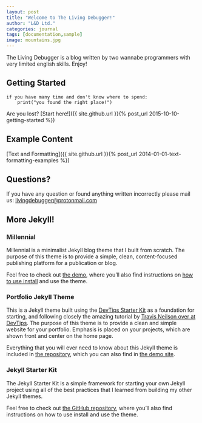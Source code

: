 ```yaml
---
layout: post
title: "Welcome to The Living Debugger!"
author: "L&D Ltd."
categories: journal
tags: [documentation,sample]
image: mountains.jpg
---
```


The Living Debugger is a blog written by two wannabe programmers with very limited english skills. Enjoy!

## Getting Started

    if you have many time and don't know where to spend:
        print("you found the right place!")

Are you lost? [Start here!]({{ site.github.url }}{% post_url 2015-10-10-getting-started %})

## Example Content

[Text and Formatting]({{ site.github.url }}{% post_url 2014-01-01-text-formatting-examples %})

## Questions?

If you have any question or found anything written incorrectly please mail us: livingdebugger@protonmail.com

## More Jekyll!

### Millennial

Millennial is a minimalist Jekyll blog theme that I built from scratch. The purpose of this theme is to provide a simple, clean, content-focused publishing platform for a publication or blog.

Feel free to check out <a href="https://lenpaul.github.io/Millennial/" target="_blank">the demo</a>, where you’ll also find instructions on <a href="https://lenpaul.github.io/Millennial/documentation/getting-started.html">how to use install</a> and use the theme.

### Portfolio Jekyll Theme

This is a Jekyll theme built using the [DevTips Starter Kit](http://devtipsstarterkit.com/) as a foundation for starting, and following closely the amazing tutorial by [Travis Neilson over at DevTips](https://www.youtube.com/watch?v=T6jKLsxbFg4&list=PL0CB3OvPhDA_STygmp3sDenx3UpdOMk7P). The purpose of this theme is to provide a clean and simple website for your portfolio. Emphasis is placed on your projects, which are shown front and center on the home page.

Everything that you will ever need to know about this Jekyll theme is included in [the repository](https://github.com/LeNPaul/portfolio-jekyll-theme), which you can also find in [the demo site](https://lenpaul.github.io/portfolio-jekyll-theme/).

### Jekyll Starter Kit

The Jekyll Starter Kit is a simple framework for starting your own Jekyll project using all of the best practices that I learned from building my other Jekyll themes.

Feel free to check out <a href="https://github.com/LeNPaul/jekyll-starter-kit" target="_blank">the GitHub repository</a>, where you’ll also find instructions on how to use install and use the theme.
